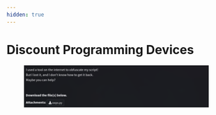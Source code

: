 ```yaml
---
hidden: true
---
```


# Discount Programming Devices

<figure><img src="../../../.gitbook/assets/image (2).png" alt=""><figcaption></figcaption></figure>
